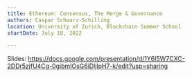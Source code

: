 ```yaml
---
title: Ethereum: Consensus, The Merge & Governance
authors: Caspar Schwarz-Schilling
location: University of Zurich, Blockchain Summer School
startDate: July 18, 2022

---
```


Slides: <https://docs.google.com/presentation/d/1Y6I5W7CXC-2DDr5zjfU4Cg-0gibmIOsG6iDljlpH7-k/edit?usp=sharing>